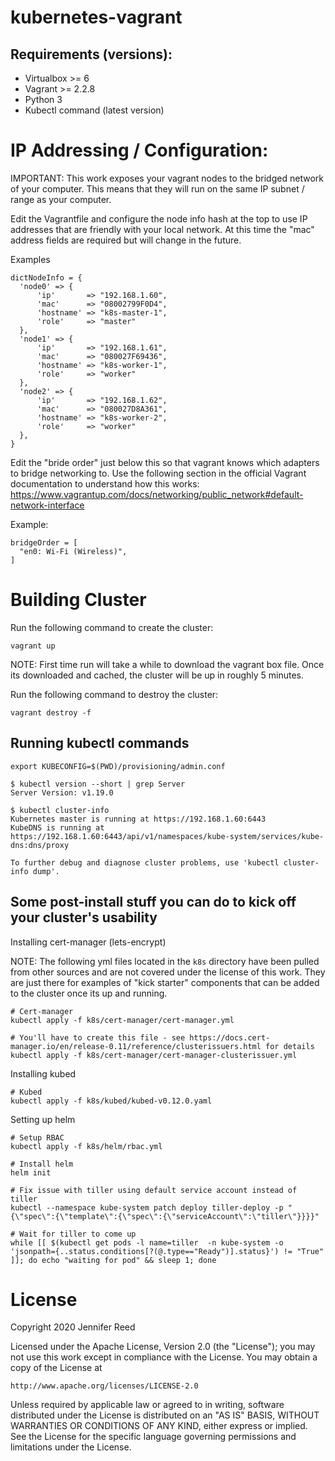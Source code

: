 # kubernetes-vagrant

## Requirements (versions):
- Virtualbox >= 6
- Vagrant >= 2.2.8
- Python 3
- Kubectl command (latest version)

# IP Addressing / Configuration:
IMPORTANT: This work exposes your vagrant nodes to the bridged network of your computer. This means that they will run on the same IP subnet / range as your computer.

Edit the Vagrantfile and configure the node info hash at the top to use IP addresses that are friendly with your local network. At this time the "mac" address fields are required but will change in the future.

Examples
```
dictNodeInfo = {
  'node0' => {
      'ip'       => "192.168.1.60",
      'mac'      => "08002799F0D4",
      'hostname' => "k8s-master-1",
      'role'     => "master"
  },
  'node1' => {
      'ip'       => "192.168.1.61",
      'mac'      => "080027F69436",
      'hostname' => "k8s-worker-1",
      'role'     => "worker"
  },
  'node2' => {
      'ip'       => "192.168.1.62",
      'mac'      => "080027D8A361",
      'hostname' => "k8s-worker-2",
      'role'     => "worker"
  },
}
```

Edit the "bride order" just below this so that vagrant knows which adapters to bridge networking to. Use the following section in the official Vagrant documentation to understand how this works: https://www.vagrantup.com/docs/networking/public_network#default-network-interface

Example:
```
bridgeOrder = [
  "en0: Wi-Fi (Wireless)",
]
```

# Building Cluster
Run the following command to create the cluster:
```
vagrant up
```
NOTE: First time run will take a while to download the vagrant box file. Once its downloaded and cached, the cluster will be up in roughly 5 minutes.

Run the following command to destroy the cluster:
```
vagrant destroy -f
```

## Running kubectl commands

```
export KUBECONFIG=$(PWD)/provisioning/admin.conf
```

```
$ kubectl version --short | grep Server
Server Version: v1.19.0

$ kubectl cluster-info
Kubernetes master is running at https://192.168.1.60:6443
KubeDNS is running at https://192.168.1.60:6443/api/v1/namespaces/kube-system/services/kube-dns:dns/proxy

To further debug and diagnose cluster problems, use 'kubectl cluster-info dump'.
```

## Some post-install stuff you can do to kick off your cluster's usability

Installing cert-manager (lets-encrypt)

NOTE: The following yml files located in the `k8s` directory have been pulled from other sources and are not covered under the license of this work. They are just there for examples of "kick starter" components that can be added to the cluster once its up and running.

```
# Cert-manager
kubectl apply -f k8s/cert-manager/cert-manager.yml

# You'll have to create this file - see https://docs.cert-manager.io/en/release-0.11/reference/clusterissuers.html for details
kubectl apply -f k8s/cert-manager/cert-manager-clusterissuer.yml
```

Installing kubed
```
# Kubed
kubectl apply -f k8s/kubed/kubed-v0.12.0.yaml
```

Setting up helm
```
# Setup RBAC
kubectl apply -f k8s/helm/rbac.yml

# Install helm
helm init

# Fix issue with tiller using default service account instead of tiller
kubectl --namespace kube-system patch deploy tiller-deploy -p "{\"spec\":{\"template\":{\"spec\":{\"serviceAccount\":\"tiller\"}}}}"

# Wait for tiller to come up
while [[ $(kubectl get pods -l name=tiller  -n kube-system -o 'jsonpath={..status.conditions[?(@.type=="Ready")].status}') != "True" ]]; do echo "waiting for pod" && sleep 1; done
```

# License
Copyright 2020 Jennifer Reed

Licensed under the Apache License, Version 2.0 (the "License");
you may not use this work except in compliance with the License.
You may obtain a copy of the License at

    http://www.apache.org/licenses/LICENSE-2.0

Unless required by applicable law or agreed to in writing, software
distributed under the License is distributed on an "AS IS" BASIS,
WITHOUT WARRANTIES OR CONDITIONS OF ANY KIND, either express or implied.
See the License for the specific language governing permissions and
limitations under the License.

